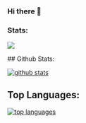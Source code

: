 ### Hi there 👋

<!--
**aruladam/aruladam** is a ✨ _special_ ✨ repository because its `README.md` (this file) appears on your GitHub profile.

Here are some ideas to get you started:

- 🔭 I’m currently working on ...
- 🌱 I’m currently learning ...
- 👯 I’m looking to collaborate on ...
- 🤔 I’m looking for help with ...
- 💬 Ask me about ...
- 📫 How to reach me: ...
- 😄 Pronouns: ...
- ⚡ Fun fact: ...
-->
### Stats:
<p>
    <img src="https://github-readme-stats.vercel.app/api?username=aruladam&hide=issues&show_icons=true&hide_border=true&title_color=000" />
</p>
## Github Stats:

[![github stats](https://github-readme-stats.vercel.app/api?username=aruladam&show_icons=true&theme=radical)](https://github.com/aruladam)

## Top Languages:

[![top languages](https://github-readme-stats.vercel.app/api/top-langs/?username=aruladam&show_icons=true&theme=radical&layout=compact)](https://github.com/aruladam)
